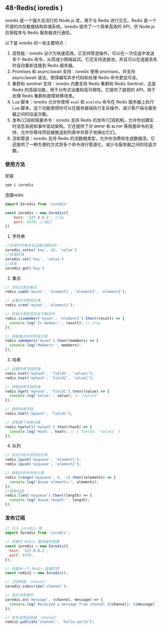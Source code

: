 ## 48-Redis(  ioredis )

ioredis 是一个强大且流行的 Node.js 库，用于与 Redis 进行交互。Redis 是一个开源的内存数据结构存储系统。ioredis 提供了一个简单高效的 API，供 Node.js 应用程序与 Redis 服务器进行通信。

以下是 ioredis 的一些主要特点：

1. 高性能：ioredis 设计为快速高效。它支持管道操作，可以在一次往返中发送多个 Redis 命令，从而减少网络延迟。它还支持连接池，并且可以在连接丢失时自动重新连接到 Redis 服务器。
2. Promises 和 async/await 支持：ioredis 使用 promises，并支持 async/await 语法，使得编写异步代码和处理 Redis 命令更加可读。
3. 集群和 sentinel 支持：ioredis 内置支持 Redis 集群和 Redis Sentinel，这是 Redis 的高级功能，用于分布式设置和高可用性。它提供了直观的 API，用于处理 Redis 集群和故障转移场景。
4. Lua 脚本：ioredis 允许你使用 `eval` 和 `evalsha` 命令在 Redis 服务器上执行 Lua 脚本。这个功能使得你可以在服务器端执行复杂操作，减少客户端与服务器之间的往返次数。
5. 发布/订阅和阻塞命令：ioredis 支持 Redis 的发布/订阅机制，允许你创建实时消息系统和事件驱动架构。它还提供了对 `BRPOP` 和 `BLPOP` 等阻塞命令的支持，允许你等待项目被推送到列表中并原子地弹出它们。
6. 流和管道：ioredis 支持 Redis 的流数据类型，允许你消费和生成数据流。它还提供了一种方便的方式将多个命令进行管道化，减少与服务器之间的往返次数。

### 使用方法

安装

```sh
npm i ioredis
```

连接redis

```js
import Ioredis from 'ioredis'

const ioredis = new Ioredis({
    host: '127.0.0.1', //ip
    port: 6379, //端口
})
```

1. 字符串

```js
//存储字符串并且设置过期时间
ioredis.setex('key', 10, 'value') 
//普通存储
ioredis.set('key', 'value')
//读取
ioredis.get('key')
```

2. 集合

```js
// 添加元素到集合
redis.sadd('myset', 'element1', 'element2', 'element3');

// 从集合中移除元素
redis.srem('myset', 'element2');

// 检查元素是否存在于集合中
redis.sismember('myset', 'element1').then((result) => {
  console.log('Is member:', result); // true
});

// 获取集合中的所有元素
redis.smembers('myset').then((members) => {
  console.log('Members:', members);
});
```

3. 哈希

```js
// 设置哈希字段的值
redis.hset('myhash', 'field1', 'value1');
redis.hset('myhash', 'field2', 'value2');

// 获取哈希字段的值
redis.hget('myhash', 'field1').then((value) => {
  console.log('Value:', value); // "value1"
});

// 删除哈希字段
redis.hdel('myhash', 'field2');

// 获取整个哈希对象
redis.hgetall('myhash').then((hash) => {
  console.log('Hash:', hash); // { field1: 'value1' }
});
```

4. 队列

```js
// 在队列的头部添加元素
redis.lpush('myqueue', 'element1');
redis.lpush('myqueue', 'element2');

// 获取队列中所有元素
redis.lrange('myqueue', 0, -1).then((elements) => {
  console.log('Queue elements:', elements);
});
//获取长度
redis.llen('myqueue').then((length) => {
  console.log('Queue length:', length);
});
```

### 发布订阅

```js
// 引入 ioredis 库
import Ioredis from 'ioredis';

// 创建与 Redis 服务器的连接
const ioredis = new Ioredis({
  host: '127.0.0.1',
  port: 6379,
});

// 创建另一个 Redis 连接实例
const redis2 = new Ioredis();

// 订阅频道 'channel'
ioredis.subscribe('channel');

// 监听消息事件
ioredis.on('message', (channel, message) => {
  console.log(`Received a message from channel ${channel}: ${message}`);
});

// 发布消息到频道 'channel'
redis2.publish('channel', 'hello world');
```
